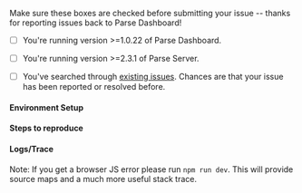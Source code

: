 Make sure these boxes are checked before submitting your issue -- thanks for reporting issues back to Parse Dashboard!

- [ ] You're running version >=1.0.22 of Parse Dashboard.

- [ ] You're running version >=2.3.1 of Parse Server.

- [ ] You've searched through [existing issues](https://github.com/ParsePlatform/parse-dashboard/issues?utf8=%E2%9C%93&q=). Chances are that your issue has been reported or resolved before.

#### Environment Setup


#### Steps to reproduce


#### Logs/Trace
Note: If you get a browser JS error please run `npm run dev`. This will provide source maps and a much more useful stack trace.
